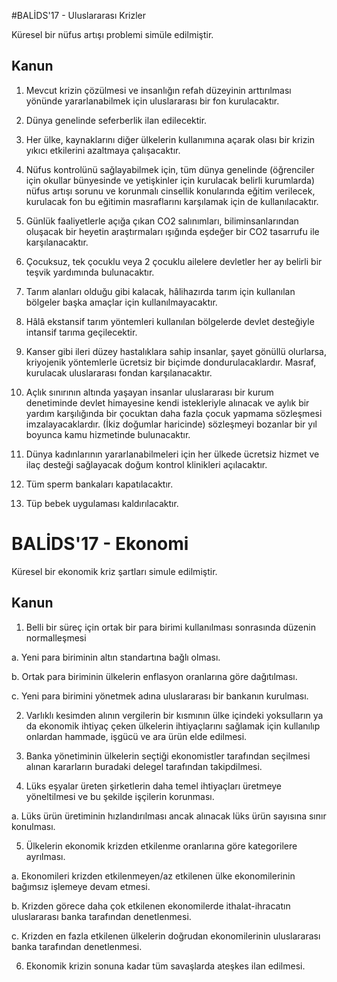 #BALİDS'17 - Uluslararası Krizler
 
Küresel bir nüfus artışı problemi simüle edilmiştir.

## Kanun

1. Mevcut krizin çözülmesi ve insanlığın refah düzeyinin arttırılması yönünde yararlanabilmek için uluslararası bir fon kurulacaktır.

1. Dünya genelinde seferberlik ilan edilecektir.

1. Her ülke, kaynaklarını diğer ülkelerin kullanımına açarak olası bir krizin yıkıcı etkilerini azaltmaya çalışacaktır.

1. Nüfus kontrolünü sağlayabilmek için, tüm dünya genelinde (öğrenciler için okullar bünyesinde ve yetişkinler için kurulacak belirli kurumlarda) nüfus artışı sorunu ve korunmalı cinsellik konularında eğitim verilecek, kurulacak fon bu eğitimin masraflarını karşılamak için de kullanılacaktır.

1. Günlük faaliyetlerle açığa çıkan CO2 salınımları, biliminsanlarından oluşacak bir heyetin araştırmaları ışığında eşdeğer bir CO2 tasarrufu ile karşılanacaktır.

1. Çocuksuz, tek çocuklu veya 2 çocuklu ailelere devletler her ay belirli bir teşvik yardımında bulunacaktır.

1. Tarım alanları olduğu gibi kalacak, hâlihazırda tarım için kullanılan bölgeler başka amaçlar için kullanılmayacaktır.

1. Hâlâ ekstansif tarım yöntemleri kullanılan bölgelerde devlet desteğiyle intansif tarıma geçilecektir.

1. Kanser gibi ileri düzey hastalıklara sahip insanlar, şayet gönüllü olurlarsa, kriyojenik yöntemlerle ücretsiz bir biçimde dondurulacaklardır. Masraf, kurulacak uluslararası fondan karşılanacaktır.

1. Açlık sınırının altında yaşayan insanlar uluslararası bir kurum denetiminde devlet himayesine kendi istekleriyle alınacak ve aylık bir yardım karşılığında bir çocuktan daha fazla çocuk yapmama sözleşmesi imzalayacaklardır. (İkiz doğumlar haricinde) sözleşmeyi bozanlar bir yıl boyunca kamu hizmetinde bulunacaktır.

1. Dünya kadınlarının yararlanabilmeleri için her ülkede ücretsiz hizmet ve ilaç desteği sağlayacak doğum kontrol klinikleri açılacaktır.

1. Tüm sperm bankaları kapatılacaktır.

1. Tüp bebek uygulaması kaldırılacaktır.

# BALİDS'17 - Ekonomi

Küresel bir ekonomik kriz şartları simule edilmiştir.

## Kanun

1. Belli bir süreç için ortak bir para birimi kullanılması sonrasında düzenin normalleşmesi

  a. Yeni para biriminin altın standartına bağlı olması.

  b. Ortak para biriminin ülkelerin enflasyon oranlarına göre dağıtılması.

  c. Yeni para birimini yönetmek adına uluslararası bir bankanın kurulması.

2. Varlıklı kesimden alının vergilerin bir kısmının ülke içindeki yoksulların ya da ekonomik ihtiyaç çeken ülkelerin ihtiyaçlarını sağlamak için kullanılıp onlardan hammade, işgücü ve ara ürün elde edilmesi.

3. Banka yönetiminin ülkelerin seçtiği ekonomistler tarafından seçilmesi alınan kararların buradaki delegel tarafından takipdilmesi.

4. Lüks eşyalar üreten şirketlerin daha temel ihtiyaçları üretmeye yöneltilmesi ve bu şekilde işçilerin korunması.

  a. Lüks ürün üretiminin hızlandırılması ancak alınacak lüks ürün sayısına sınır konulması.

5. Ülkelerin ekonomik krizden etkilenme oranlarına göre kategorilere ayrılması.

  a. Ekonomileri krizden etkilenmeyen/az etkilenen ülke ekonomilerinin bağımsız işlemeye devam etmesi.

  b. Krizden görece daha çok etkilenen ekonomilerde ithalat-ihracatın uluslararası banka tarafından denetlenmesi.

  c. Krizden en fazla etkilenen ülkelerin doğrudan ekonomilerinin uluslararası banka tarafından denetlenmesi.

6. Ekonomik krizin sonuna kadar tüm savaşlarda ateşkes ilan edilmesi.
